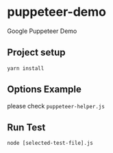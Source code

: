 # puppeteer-demo

Google Puppeteer Demo

## Project setup
```
yarn install
```

## Options Example
please check `puppeteer-helper.js`

## Run Test
`node [selected-test-file].js`